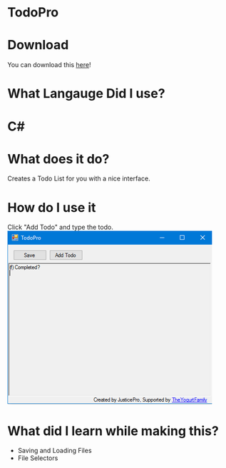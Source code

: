 # TodoPro

<h1>Download</h1>
You can download this <a href="https://github.com/JusticePro/My-Story/releases">here</a>!<br>
<h1>What Langauge Did I use?</h1>
<h1>C#</h1>
<h1>What does it do?</h1>
Creates a Todo List for you with a nice interface.<br>
<h1>How do I use it</h1>
Click "Add Todo" and type the todo.
<br>
<img src="https://raw.githubusercontent.com/JusticePro/TodoPro/master/window.png"></img>
<h1>What did I learn while making this?</h1>
<ul>
  <li>Saving and Loading Files</li>
  <li>File Selectors</li>
</ul>
